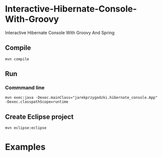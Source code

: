 Interactive-Hibernate-Console-With-Groovy
=========================================

Interactive Hibernate Console With Groovy And Spring

Compile
-------
```
mvn compile
```

Run
---
### Commmand line
```
mvn exec:java -Dexec.mainClass="jarekprzygodzki.hibernate_console.App" -Dexec.classpathScope=runtime
```

Create Eclipse project
----------------------
```
mvn eclipse:eclipse
```

Examples
========